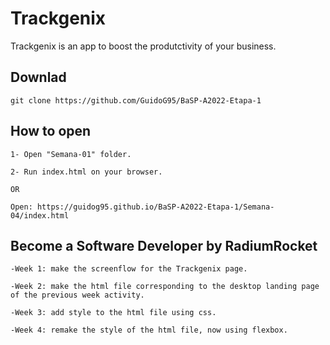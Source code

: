 # Trackgenix

Trackgenix is an app to boost the produtctivity of your business.

## Downlad

```
git clone https://github.com/GuidoG95/BaSP-A2022-Etapa-1
```

## How to open

```
1- Open "Semana-01" folder.

2- Run index.html on your browser.

OR

Open: https://guidog95.github.io/BaSP-A2022-Etapa-1/Semana-04/index.html
```

## Become a Software Developer by RadiumRocket

```
-Week 1: make the screenflow for the Trackgenix page.

-Week 2: make the html file corresponding to the desktop landing page of the previous week activity.

-Week 3: add style to the html file using css.

-Week 4: remake the style of the html file, now using flexbox.
```